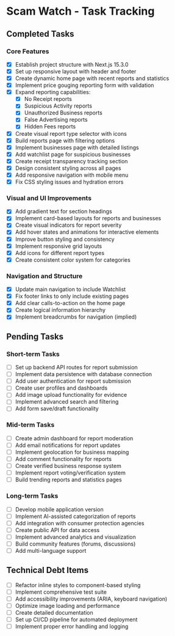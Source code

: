 # Scam Watch - Task Tracking

## Completed Tasks

### Core Features
- [x] Establish project structure with Next.js 15.3.0
- [x] Set up responsive layout with header and footer
- [x] Create dynamic home page with recent reports and statistics
- [x] Implement price gouging reporting form with validation
- [x] Expand reporting capabilities:
  - [x] No Receipt reports
  - [x] Suspicious Activity reports 
  - [x] Unauthorized Business reports
  - [x] False Advertising reports
  - [x] Hidden Fees reports
- [x] Create visual report type selector with icons
- [x] Build reports page with filtering options
- [x] Implement businesses page with detailed listings
- [x] Add watchlist page for suspicious businesses
- [x] Create receipt transparency tracking section
- [x] Design consistent styling across all pages
- [x] Add responsive navigation with mobile menu
- [x] Fix CSS styling issues and hydration errors

### Visual and UI Improvements
- [x] Add gradient text for section headings
- [x] Implement card-based layouts for reports and businesses
- [x] Create visual indicators for report severity
- [x] Add hover states and animations for interactive elements
- [x] Improve button styling and consistency
- [x] Implement responsive grid layouts
- [x] Add icons for different report types
- [x] Create consistent color system for categories

### Navigation and Structure
- [x] Update main navigation to include Watchlist
- [x] Fix footer links to only include existing pages
- [x] Add clear calls-to-action on the home page
- [x] Create logical information hierarchy
- [x] Implement breadcrumbs for navigation (implied)

## Pending Tasks

### Short-term Tasks
- [ ] Set up backend API routes for report submission
- [ ] Implement data persistence with database connection
- [ ] Add user authentication for report submission
- [ ] Create user profiles and dashboards
- [ ] Add image upload functionality for evidence
- [ ] Implement advanced search and filtering
- [ ] Add form save/draft functionality

### Mid-term Tasks
- [ ] Create admin dashboard for report moderation
- [ ] Add email notifications for report updates
- [ ] Implement geolocation for business mapping
- [ ] Add comment functionality for reports
- [ ] Create verified business response system
- [ ] Implement report voting/verification system
- [ ] Build trending reports and statistics pages

### Long-term Tasks
- [ ] Develop mobile application version
- [ ] Implement AI-assisted categorization of reports
- [ ] Add integration with consumer protection agencies
- [ ] Create public API for data access
- [ ] Implement advanced analytics and visualization
- [ ] Build community features (forums, discussions)
- [ ] Add multi-language support

## Technical Debt Items
- [ ] Refactor inline styles to component-based styling
- [ ] Implement comprehensive test suite
- [ ] Add accessibility improvements (ARIA, keyboard navigation)
- [ ] Optimize image loading and performance
- [ ] Create detailed documentation
- [ ] Set up CI/CD pipeline for automated deployment
- [ ] Implement proper error handling and logging
